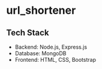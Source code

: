 # url_shortener

## Tech Stack
* Backend: Node.js, Express.js
* Database: MongoDB
* Frontend: HTML, CSS, Bootstrap
